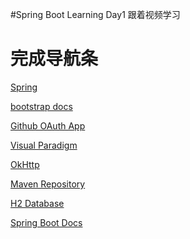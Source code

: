 #Spring Boot Learning Day1
    跟着视频学习
    
# 完成导航条
[Spring](https://spring.io/guides)

[bootstrap docs](https://v3.bootcss.com/)

[Github OAuth App](https://developer.github.com/apps/building-oauth-apps/creating-an-oauth-app/)

[Visual Paradigm](https://www.visual-paradigm.com/cn/)

[OkHttp](https://square.github.io/okhttp/)

[Maven Repository](https://mvnrepository.com/)

[H2 Database](http://www.h2database.com/html/main.html)

[Spring Boot Docs](https://docs.spring.io/spring-boot/docs/current/reference/htmlsingle/#legal)